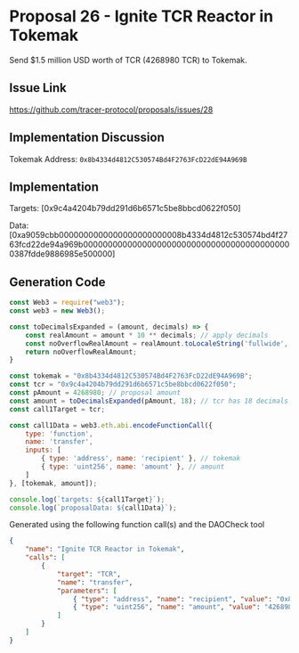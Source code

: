 # Proposal 26 - Ignite TCR Reactor in Tokemak
Send $1.5 million USD worth of TCR (4268980 TCR) to Tokemak.

## Issue Link
https://github.com/tracer-protocol/proposals/issues/28

## Implementation Discussion
Tokemak Address: `0x8b4334d4812C530574Bd4F2763FcD22dE94A969B`

## Implementation
Targets: [0x9c4a4204b79dd291d6b6571c5be8bbcd0622f050]

Data: [0xa9059cbb0000000000000000000000008b4334d4812c530574bd4f2763fcd22de94a969b0000000000000000000000000000000000000000000387fdde9886985e500000]

## Generation Code
```javascript
const Web3 = require("web3");
const web3 = new Web3();

const toDecimalsExpanded = (amount, decimals) => {
    const realAmount = amount * 10 ** decimals; // apply decimals
    const noOverflowRealAmount = realAmount.toLocaleString('fullwide', {useGrouping:false}); // return str (to prevent overflow) & remove scientific notation
    return noOverflowRealAmount;
}

const tokemak = "0x8b4334d4812C530574Bd4F2763FcD22dE94A969B";
const tcr = "0x9c4a4204b79dd291d6b6571c5be8bbcd0622f050";
const pAmount = 4268980; // proposal amount
const amount = toDecimalsExpanded(pAmount, 18); // tcr has 18 decimals
const call1Target = tcr;

const call1Data = web3.eth.abi.encodeFunctionCall({
    type: 'function',
    name: 'transfer',
    inputs: [
        { type: 'address', name: 'recipient' }, // tokemak
        { type: 'uint256', name: 'amount' }, // amount
    ]
}, [tokemak, amount]);

console.log(`targets: ${call1Target}`);
console.log(`proposalData: ${call1Data}`);
```

Generated using the following function call(s) and the DAOCheck tool
```json
{
    "name": "Ignite TCR Reactor in Tokemak",
    "calls": [
        {
            "target": "TCR",
            "name": "transfer",
            "parameters": [
                { "type": "address", "name": "recipient", "value": "0x8b4334d4812C530574Bd4F2763FcD22dE94A969B" },
                { "type": "uint256", "name": "amount", "value": "4268980000000000000000000" }
            ]
        }
    ]
}
```
